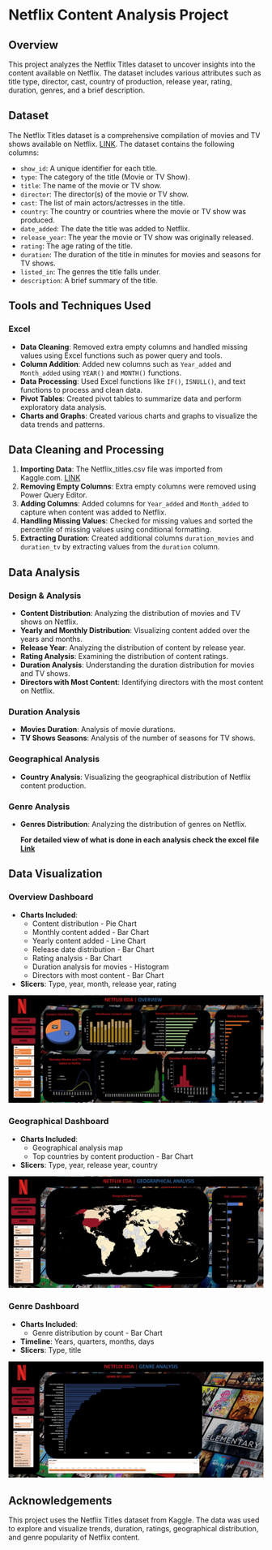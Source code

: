# Netflix Content Analysis Project

## Overview

This project analyzes the Netflix Titles dataset to uncover insights into the content available on Netflix. The dataset includes various attributes such as title type, director, cast, country of production, release year, rating, duration, genres, and a brief description.

## Dataset

The Netflix Titles dataset is a comprehensive compilation of movies and TV shows available on Netflix. [LINK](netflix_titles.csv).  The dataset contains the following columns:
- `show_id`: A unique identifier for each title.
- `type`: The category of the title (Movie or TV Show).
- `title`: The name of the movie or TV show.
- `director`: The director(s) of the movie or TV show.
- `cast`: The list of main actors/actresses in the title.
- `country`: The country or countries where the movie or TV show was produced.
- `date_added`: The date the title was added to Netflix.
- `release_year`: The year the movie or TV show was originally released.
- `rating`: The age rating of the title.
- `duration`: The duration of the title in minutes for movies and seasons for TV shows.
- `listed_in`: The genres the title falls under.
- `description`: A brief summary of the title.

## Tools and Techniques Used

### Excel
- **Data Cleaning**: Removed extra empty columns and handled missing values using Excel functions such as power query and tools.
- **Column Addition**: Added new columns such as `Year_added` and `Month_added` using `YEAR()` and `MONTH()` functions.
- **Data Processing**: Used Excel functions like `IF()`, `ISNULL()`, and text functions to process and clean data.
- **Pivot Tables**: Created pivot tables to summarize data and perform exploratory data analysis.
- **Charts and Graphs**: Created various charts and graphs to visualize the data trends and patterns.

## Data Cleaning and Processing

1. **Importing Data**: The Netflix_titles.csv file was imported from Kaggle.com. [LINK](https://www.kaggle.com/datasets/rahulvyasm/netflix-movies-and-tv-shows/data)
2. **Removing Empty Columns**: Extra empty columns were removed using Power Query Editor.
3. **Adding Columns**: Added columns for `Year_added` and `Month_added` to capture when content was added to Netflix.
4. **Handling Missing Values**: Checked for missing values and sorted the percentile of missing values using conditional formatting.
5. **Extracting Duration**: Created additional columns `duration_movies` and `duration_tv` by extracting values from the `duration` column.

## Data Analysis

### Design & Analysis
- **Content Distribution**: Analyzing the distribution of movies and TV shows on Netflix.
- **Yearly and Monthly Distribution**: Visualizing content added over the years and months.
- **Release Year**: Analyzing the distribution of content by release year.
- **Rating Analysis**: Examining the distribution of content ratings.
- **Duration Analysis**: Understanding the duration distribution for movies and TV shows.
- **Directors with Most Content**: Identifying directors with the most content on Netflix.

### Duration Analysis
- **Movies Duration**: Analysis of movie durations.
- **TV Shows Seasons**: Analysis of the number of seasons for TV shows.

### Geographical Analysis
- **Country Analysis**: Visualizing the geographical distribution of Netflix content production.

### Genre Analysis
- **Genres Distribution**: Analyzing the distribution of genres on Netflix.

  **For detailed view of what is done in each analysis check the excel file [Link](https://github.com/ManishaM091/Excel_Netflix_EDA/blob/800fac646ce63cef41f11e5c86471df399b6b513/Netflix%20Content%20Analysis%20%20github.xlsx)**

## Data Visualization 

### Overview Dashboard
- **Charts Included**:
  - Content distribution - Pie Chart
  - Monthly content added - Bar Chart
  - Yearly content added - Line Chart
  - Release date distribution - Bar Chart
  - Rating analysis - Bar Chart
  - Duration analysis for movies - Histogram
  - Directors with most content - Bar Chart
- **Slicers**: Type, year, month, release year, rating
  
![Overview Dashboard](Overview_dashboard.png)

### Geographical Dashboard
- **Charts Included**:
  - Geographical analysis map
  - Top countries by content production - Bar Chart
- **Slicers**: Type, year, release year, country
  
![Geographical Dashboard](Geographical_analysis.png)

### Genre Dashboard
- **Charts Included**:
  - Genre distribution by count - Bar Chart
- **Timeline**: Years, quarters, months, days
- **Slicers**: Type, title
  
![Genre Dashboard](Genre_analysis.png)

## Acknowledgements

This project uses the Netflix Titles dataset from Kaggle. The data was used to explore and visualize trends, duration, ratings, geographical distribution, and genre popularity of Netflix content.
